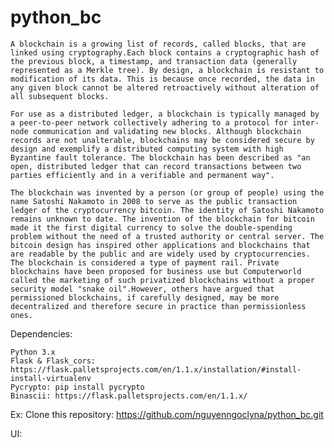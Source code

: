 # python_bc
    A blockchain is a growing list of records, called blocks, that are linked using cryptography.Each block contains a cryptographic hash of the previous block, a timestamp, and transaction data (generally represented as a Merkle tree). By design, a blockchain is resistant to modification of its data. This is because once recorded, the data in any given block cannot be altered retroactively without alteration of all subsequent blocks.

    For use as a distributed ledger, a blockchain is typically managed by a peer-to-peer network collectively adhering to a protocol for inter-node communication and validating new blocks. Although blockchain records are not unalterable, blockchains may be considered secure by design and exemplify a distributed computing system with high Byzantine fault tolerance. The blockchain has been described as "an open, distributed ledger that can record transactions between two parties efficiently and in a verifiable and permanent way".

    The blockchain was invented by a person (or group of people) using the name Satoshi Nakamoto in 2008 to serve as the public transaction ledger of the cryptocurrency bitcoin. The identity of Satoshi Nakamoto remains unknown to date. The invention of the blockchain for bitcoin made it the first digital currency to solve the double-spending problem without the need of a trusted authority or central server. The bitcoin design has inspired other applications and blockchains that are readable by the public and are widely used by cryptocurrencies. The blockchain is considered a type of payment rail. Private blockchains have been proposed for business use but Computerworld called the marketing of such privatized blockchains without a proper security model "snake oil".However, others have argued that permissioned blockchains, if carefully designed, may be more decentralized and therefore secure in practice than permissionless ones.

Dependencies:

    Python 3.x
    Flask & Flask_cors: https://flask.palletsprojects.com/en/1.1.x/installation/#install-install-virtualenv
    Pycrypto: pip install pycrypto
    Binascii: https://flask.palletsprojects.com/en/1.1.x/

Ex:
    Clone this repository: https://github.com/nguyenngoclyna/python_bc.git


UI:

